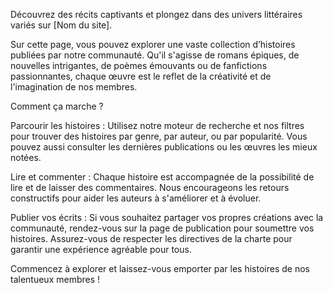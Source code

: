 Découvrez des récits captivants et plongez dans des univers littéraires variés sur [Nom du site].

Sur cette page, vous pouvez explorer une vaste collection d’histoires publiées par notre communauté. Qu'il s'agisse de romans épiques, de nouvelles intrigantes, de poèmes émouvants ou de fanfictions passionnantes, chaque œuvre est le reflet de la créativité et de l'imagination de nos membres.

Comment ça marche ?

Parcourir les histoires : Utilisez notre moteur de recherche et nos filtres pour trouver des histoires par genre, par auteur, ou par popularité. Vous pouvez aussi consulter les dernières publications ou les œuvres les mieux notées.

Lire et commenter : Chaque histoire est accompagnée de la possibilité de lire et de laisser des commentaires. Nous encourageons les retours constructifs pour aider les auteurs à s'améliorer et à évoluer.

Publier vos écrits : Si vous souhaitez partager vos propres créations avec la communauté, rendez-vous sur la page de publication pour soumettre vos histoires. Assurez-vous de respecter les directives de la charte pour garantir une expérience agréable pour tous.

Commencez à explorer et laissez-vous emporter par les histoires de nos talentueux membres !
